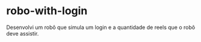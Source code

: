 # robo-with-login
Desenvolvi um robô que simula um login e a quantidade de reels que o robô deve assistir.
